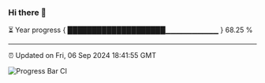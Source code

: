 ### Hi there 👋

⏳ Year progress { ████████████████████▁▁▁▁▁▁▁▁▁▁ } 68.25 %

---

⏰ Updated on Fri, 06 Sep 2024 18:41:55 GMT

![Progress Bar CI](https://github.com/IshwaranRudhara/GIT-ACTION/workflows/Progress%20Bar%20CI/badge.svg)
